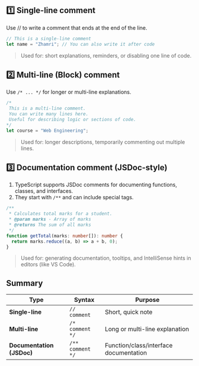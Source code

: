 ## 1️⃣ Single-line comment
Use // to write a comment that ends at the end of the line.

```typescript
// This is a single-line comment
let name = "Zhamri"; // You can also write it after code
```
>Used for: short explanations, reminders, or disabling one line of code.

## 2️⃣ Multi-line (Block) comment
Use `/* ... */` for longer or multi-line explanations.

```typescript
/*
 This is a multi-line comment.
 You can write many lines here.
 Useful for describing logic or sections of code.
*/
let course = "Web Engineering";
```
>Used for: longer descriptions, temporarily commenting out multiple lines.


## 3️⃣ Documentation comment (JSDoc-style)
1. TypeScript supports JSDoc comments for documenting functions, classes, and interfaces.
2. They start with `/**` and can include special tags.

```typescript
/**
 * Calculates total marks for a student.
 * @param marks - Array of marks
 * @returns The sum of all marks
 */
function getTotal(marks: number[]): number {
  return marks.reduce((a, b) => a + b, 0);
}
```
>Used for: generating documentation, tooltips, and IntelliSense hints in editors (like VS Code).


## Summary
| Type                      | Syntax           | Purpose                                |
| ------------------------- | ---------------- | -------------------------------------- |
| **Single-line**           | `// comment`     | Short, quick note                      |
| **Multi-line**            | `/* comment */`  | Long or multi-line explanation         |
| **Documentation (JSDoc)** | `/** comment */` | Function/class/interface documentation |

